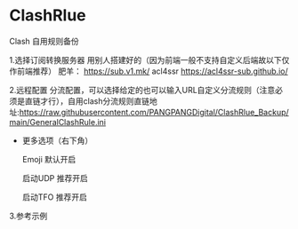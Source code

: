# ClashRlue
Clash 自用规则备份

1.选择订阅转换服务器
  用别人搭建好的（因为前端一般不支持自定义后端故以下仅作前端推荐）
  肥羊： https://sub.v1.mk/
  acl4ssr https://acl4ssr-sub.github.io/
  
2.远程配置
分流配置，可以选择给定的也可以输入URL自定义分流规则（注意必须是直链才行），自用clash分流规则直链地址:https://raw.githubusercontent.com/PANGPANGDigital/ClashRlue_Backup/main/GeneralClashRule.ini
  - 更多选项（右下角）
       
       Emoji 默认开启
       
       启动UDP 推荐开启
      
       启动TFO 推荐开启

3.参考示例
